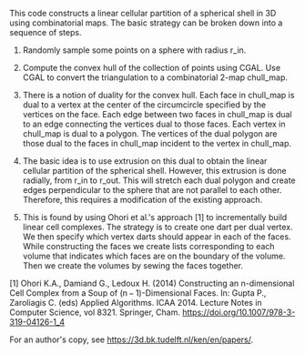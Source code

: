 This code constructs a linear cellular partition of a spherical shell in 3D using combinatorial maps. The basic strategy can be broken down into a sequence of steps.

1. Randomly sample some points on a sphere with radius r_in.

2. Compute the convex hull of the collection of points using CGAL. Use CGAL to convert the triangulation to a combinatorial 2-map chull_map.

3. There is a notion of duality for the convex hull. Each face in chull_map is dual to a vertex at the center of the circumcircle specified by the vertices on the face. Each edge between two faces in chull_map is dual to an edge connecting the vertices dual to those faces. Each vertex in chull_map is dual to a polygon. The vertices of the dual polygon are those dual to the faces in chull_map incident to the vertex in chull_map.

4. The basic idea is to use extrusion on this dual to obtain the linear cellular partition of the spherical shell. However, this extrusion is done radially, from r_in to r_out. This will stretch each dual polygon and create edges perpendicular to the sphere that are not parallel to each other. Therefore, this requires a modification of the existing approach.

5. This is found by using Ohori et al.'s approach [1] to incrementally build linear cell complexes. The strategy is to create one dart per dual vertex. We then specify which vertex darts should appear in each of the faces. While constructing the faces we create lists corresponding to each volume that indicates which faces are on the boundary of the volume. Then we create the volumes by sewing the faces together.

[1] Ohori K.A., Damiand G., Ledoux H. (2014) Constructing an n-dimensional Cell Complex from a Soup of (n − 1)-Dimensional Faces. In: Gupta P., Zaroliagis C. (eds) Applied Algorithms. ICAA 2014. Lecture Notes in Computer Science, vol 8321. Springer, Cham. https://doi.org/10.1007/978-3-319-04126-1_4

For an author's copy, see https://3d.bk.tudelft.nl/ken/en/papers/.
